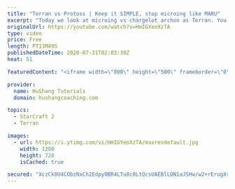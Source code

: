 ```yaml
---
title: "Terran vs Protoss | Keep it SIMPLE, stop microing like MARU"
excerpt: "Today we look at microing vs chargelot archon as Terran. You don't need to do any flashy/wild micro to get effective results vs protoss! Keep it SIMPLE and follow a set plan of steps and you'll be crushing :)  Terran vs Protoss | Keep it SIMPLE, stop microing like MARU #StarCraft2 #Terran #Micro #TvP"
originalUrl: https://youtube.com/watch?v=HmIGYeoXzTA
type: video
price: Free
length: PT13M49S
publishedDateTime: 2020-07-31T02:03:30Z
heat: 51

featuredContent: "<iframe width=\"800\" height=\"500\" frameborder=\"0\" src=\"https://www.youtube.com/embed/HmIGYeoXzTA\" allow=\"accelerometer; autoplay; encrypted-media; gyroscope; picture-in-picture\" allowfullscreen></iframe>"

provider:
  name: HuShang Tutorials
  domain: hushangcoaching.com

topics:
  - StarCraft 2
  - Terran

images:
  - url: https://i.ytimg.com/vi/HmIGYeoXzTA/maxresdefault.jpg
    width: 1280
    height: 720
    isCached: true

secured: "XczCk0U4CObzNxCh2Edpy0BR4LTu8c8LtQcsUAEBlLON1aJSHw/w2+rErugXvqPurs9prftBSW8XMXWPXEsZvMYJCsg6WpW7YuwScwi621gaVTwfCR1SVz+SeumCTa1FIZAqcgC8lcVL68OLiLzuKASyUgeESzMcEsHwDoxqvqbo86GM1Wpw5ARvKzZRA+ouz4kbLF+EEpodokzo6g0ciieVO+aRNot9glW+RZtz9vMXDp0KauOQckr2QzOBvPwtmUDbMq+yWUdEF1vaZTomYVIEIJ4C6nAKhHvybNEqAE74Q8oxlj3bHBH3wBl4V0hDgpo1axhoYBv18KXVtdUOyU4JsIE/Bh7RzVvkEtM1nZGzfjyV2J+BO1F/sFOoTWPrUx3wSbIYbuXkXuNi0z60M2BGRvGOXNYcNVfJiQvUoxg=;Psx3RSlefOaMDCl1YzP68Q=="
---
```



